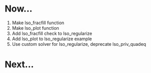 Now...
======

1.  Make lso_fracfill function
1.  Make lso_plot function
1.  Add lso_fracfill check to lso_regularize
1.  Add lso_plot to lso_regularize example
1.  Use custom solver for lso_regularize, deprecate lso_priv_quadeq

Next...
=======
